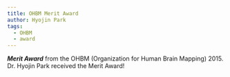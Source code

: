 ```yaml
---
title: OHBM Merit Award
author: Hyojin Park
tags:
  - OHBM
  - award
---
```

***Merit Award*** from the OHBM (Organization for Human Brain Mapping) 2015. <br>
Dr. Hyojin Park received the Merit Award! 

